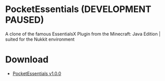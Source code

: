 # PocketEssentials (DEVELOPMENT PAUSED)
A clone of the famous EssentialsX Plugin from the Minecraft: Java Edition | suited for the Nukkit environment

# Download
* [PocketEssentials v1.0.0](https://github.com/Kaooot/PocketEssentials/releases)
